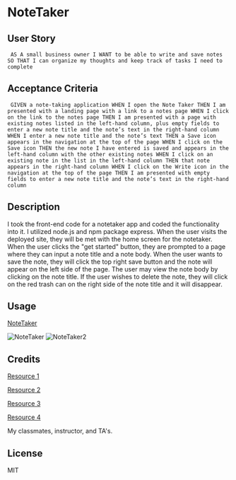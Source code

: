 # NoteTaker

## User Story
``
AS A small business owner
I WANT to be able to write and save notes
SO THAT I can organize my thoughts and keep track of tasks I need to complete``

## Acceptance Criteria
``
GIVEN a note-taking application
WHEN I open the Note Taker
THEN I am presented with a landing page with a link to a notes page
WHEN I click on the link to the notes page
THEN I am presented with a page with existing notes listed in the left-hand column, plus empty fields to enter a new note title and the note’s text in the right-hand column
WHEN I enter a new note title and the note’s text
THEN a Save icon appears in the navigation at the top of the page
WHEN I click on the Save icon
THEN the new note I have entered is saved and appears in the left-hand column with the other existing notes
WHEN I click on an existing note in the list in the left-hand column
THEN that note appears in the right-hand column
WHEN I click on the Write icon in the navigation at the top of the page
THEN I am presented with empty fields to enter a new note title and the note’s text in the right-hand column``

## Description
 
I took the front-end code for a notetaker app and coded the functionality into it. I utilized node.js and npm package express. When the user visits the deployed site, they will be met with the home screen for the notetaker. When the user clicks the "get started" button, they are prompted to a page where they can input a note title and a note body. When the user wants to save the note, they will click the top right save button and the note will appear on the left side of the page. The user may view the note body by clicking on the note title. If the user wishes to delete the note, they will click on the red trash can on the right side of the note title and it will disappear. 

## Usage
[NoteTaker](https://shielded-bastion-45810.herokuapp.com/)
 
![NoteTaker](https://i.gyazo.com/eb58a879ceddab8e559e855530c0af16.png)
![NoteTaker2](https://i.gyazo.com/4e5c5d0a1bcb025f647a04a2c210ae65.png)



## Credits

[Resource 1](https://www.npmjs.com/)

[Resource 2](https://coding-boot-camp.github.io/full-stack/heroku/how-to-install-the-heroku-cli)

[Resource 3](https://coding-boot-camp.github.io/full-stack/heroku/heroku-deployment-guide)

[Resource 4](https://devcenter.heroku.com/categories/nodejs-support)

My classmates, instructor, and TA's.

## License

MIT
